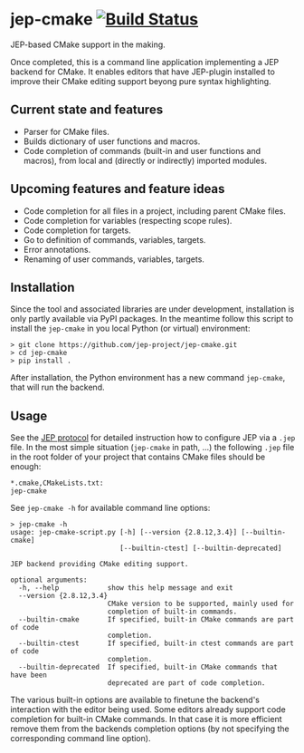 # jep-cmake [![Build Status](https://travis-ci.org/jep-project/jep-cmake.svg)](https://travis-ci.org/jep-project/jep-cmake)

JEP-based CMake support in the making.

Once completed, this is a command line application implementing a JEP backend for CMake. It enables editors that have JEP-plugin installed to
improve their CMake editing support beyong pure syntax highlighting.

## Current state and features

* Parser for CMake files.
* Builds dictionary of user functions and macros.
* Code completion of commands (built-in and user functions and macros), from local and (directly or indirectly) imported modules.

## Upcoming features and feature ideas

* Code completion for all files in a project, including parent CMake files.
* Code completion for variables (respecting scope rules).
* Code completion for targets.
* Go to definition of commands, variables, targets.
* Error annotations.
* Renaming of user commands, variables, targets.

## Installation

Since the tool and associated libraries are under development, installation is only partly available via PyPI packages. In the meantime
follow this script to install the `jep-cmake` in you local Python (or virtual) environment:

    > git clone https://github.com/jep-project/jep-cmake.git
    > cd jep-cmake
    > pip install .
    
After installation, the Python environment has a new command `jep-cmake`, that will run the backend.

## Usage

See the [JEP protocol](https://github.com/jep-project/jep/blob/master/protocol.md) for detailed instruction how to configure JEP via a
`.jep` file. In the most simple situation (`jep-cmake` in path, ...) the following `.jep` file in the root folder of your project that
contains CMake files should be enough:

    *.cmake,CMakeLists.txt:
    jep-cmake

See `jep-cmake -h` for available command line options:

    > jep-cmake -h
    usage: jep-cmake-script.py [-h] [--version {2.8.12,3.4}] [--builtin-cmake]
                               [--builtin-ctest] [--builtin-deprecated]
    
    JEP backend providing CMake editing support.
    
    optional arguments:
      -h, --help            show this help message and exit
      --version {2.8.12,3.4}
                            CMake version to be supported, mainly used for
                            completion of built-in commands.
      --builtin-cmake       If specified, built-in CMake commands are part of code
                            completion.
      --builtin-ctest       If specified, built-in ctest commands are part of code
                            completion.
      --builtin-deprecated  If specified, built-in CMake commands that have been
                            deprecated are part of code completion.

The various built-in options are available to finetune the backend's interaction with the editor being used. Some editors already support code completion for built-in
CMake commands. In that case it is more efficient remove them from the backends completion options (by not specifying the corresponding command line option). 
